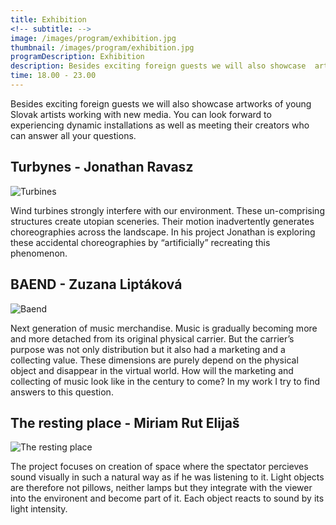 ```yaml
---
title: Exhibition
<!-- subtitle: -->
image: /images/program/exhibition.jpg
thumbnail: /images/program/exhibition.jpg
programDescription: Exhibition 
description: Besides exciting foreign guests we will also showcase  artworks of young Slovak artists working with new media. You can look forward to experiencing dynamic installations as well as meeting their creators who can answer all your questions.
time: 18.00 - 23.00
---
```


Besides exciting foreign guests we will also showcase  artworks of young Slovak artists working with new media. You can look forward to experiencing dynamic installations as well as meeting their creators who can answer all your questions.

## **Turbynes** - Jonathan Ravasz

<img src="http://sensorium.is/images/program/jonathan.jpg" class="img-responsive" alt="Turbines">

Wind turbines strongly interfere with our environment. These un-comprising structures create utopian sceneries. Their motion inadvertently generates choreographies across the landscape. In his project Jonathan is exploring these accidental choreographies by “artificially” recreating this phenomenon.

## **BAEND** - Zuzana Liptáková

<img src="http://sensorium.is/images/program/zuzana.jpg" class="img-responsive" alt="Baend">

Next generation of music merchandise.
Music is gradually becoming more and more detached from its original physical carrier. But the carrier’s purpose was not only distribution but it also had a marketing and a collecting value. These dimensions are purely depend on the physical object and disappear in the virtual world. How will the marketing and collecting of music look like in the century to come? In my work I try to find answers to this question.

## **The resting place** - Miriam Rut Elijaš

<img src="http://sensorium.is/images/program/miriam.jpg" class="img-responsive" alt="The resting place">

The project focuses on creation of space where the spectator percieves sound visually in such a natural way as if he was listening to it. Light objects are therefore not pillows, neither lamps but they integrate with the viewer into the environent and become part of it. Each object reacts to sound by its light intensity.






